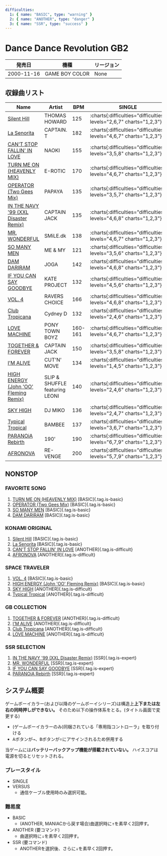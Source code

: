```yaml
---
difficulties:
  1: { name: "BASIC", type: "warning" }
  2: { name: "ANOTHER", type: "danger" }
  3: { name: "SSR", type: "success" }
---
```


# Dance Dance Revolution GB2

|発売日|機種|リージョン|
|------|----|---------|
|2000-11-16|GAME BOY COLOR|None|

## 収録曲リスト

|Name|Artist|BPM|SINGLE|
|----|------|---|------|
|[Silent Hill](/playstation-jp/3rd/silent-hill)|THOMAS HOWARD|125|:charts{:difficulties="difficulties" levels="2,6,7" charts="1,2,3"}|
|[La Senorita](/playstation-jp/3rd/la-senorita)|CAPTAIN. T|182|:charts{:difficulties="difficulties" levels="4,6,7" charts="1,2,3"}||
|[CAN'T STOP FALLIN' IN LOVE](/songs/cant-stop-fallin-in-love)|NAOKI|155|:charts{:difficulties="difficulties" levels="3,5,8" charts="1,2,3"}|
|[TURN ME ON (HEAVENLY MIX)](/playstation-jp/3rd/turn-me-on)|E-ROTIC|170|:charts{:difficulties="difficulties" levels="4,6,7" charts="1,2,3"}|
|[OPERATOR (Two Gees Mix)](/playstation-jp/3rd/operator)|PAPAYA|135|:charts{:difficulties="difficulties" levels="3,5,7" charts="1,2,3"}|
|[IN THE NAVY '99 (XXL Disaster Remix)](/playstation-jp/2nd/in-the-navy)|CAPTAIN JACK|135|:charts{:difficulties="difficulties" levels="4,6,8" charts="1,2,3"}|
|[MR. WONDERFUL](/playstation-jp/3rd/mr-wonderful)|SMiLE.dk|138|:charts{:difficulties="difficulties" levels="4,6,7" charts="1,2,3"}|
|[SO MANY MEN](/playstation-jp/3rd/so-many-men)|ME & MY|121|:charts{:difficulties="difficulties" levels="3,5,6" charts="1,2,3"}|
|[DAM DARIRAM](/playstation-jp/3rd/dam-dariram)|JOGA|142|:charts{:difficulties="difficulties" levels="4,6,8" charts="1,2,3"}||
|[IF YOU CAN SAY GOODBYE](/playstation-jp/3rd/if-you-can-say-goodbye)|KATE PROJECT|132|:charts{:difficulties="difficulties" levels="4,5,6" charts="1,2,3"}|
|[VOL. 4](/playstation-jp/3rd/vol-4)|RAVERS CHOICE|166|:charts{:difficulties="difficulties" levels="4,6,8" charts="1,2,3"}|
|[Club Tropicana](/songs/club-tropicana)|Cydney D|132|:charts{:difficulties="difficulties" levels="2,4,6" charts="1,2,3"}|
|[LOVE MACHINE](/songs/love-machine)|PONY TOWN BOYZ|160-161|:charts{:difficulties="difficulties" levels="4,6,7" charts="1,2,3"}|
|[TOGETHER & FOREVER](/songs/together-forever)|CAPTAIN JACK|150|:charts{:difficulties="difficulties" levels="3,5,8" charts="1,2,3"}|
|[I'M ALIVE](/songs/im-alive)|CUT'N' MOVE|134|:charts{:difficulties="difficulties" levels="1,4,5" charts="1,2,3"}|
|[HIGH ENERGY (John 'OO' Fleming Remix)](/songs/high-energy)|SLIP & SHUFFLE featuring LEONI|140|:charts{:difficulties="difficulties" levels="2,4,6" charts="1,2,3"}|
|[SKY HIGH](/songs/sky-high-miko)|DJ MIKO|136|:charts{:difficulties="difficulties" levels="2,4,7" charts="1,2,3"}|
|[Typical Tropical](/songs/typical-tropical)|BAMBEE|137|:charts{:difficulties="difficulties" levels="3,6,7" charts="1,2,3"}|
|[PARANOiA Rebirth](/playstation-jp/3rd/paranoia-rebirth)|190'|190|:charts{:difficulties="difficulties" levels="6,7,9" charts="1,2,3"}|
|[AFRONOVA](/playstation-jp/3rd/afronova)|RE-VENGE|200|:charts{:difficulties="difficulties" levels="5,7,9" charts="1,2,3"}|

## NONSTOP

### FAVORITE SONG

1. [TURN ME ON (HEAVENLY MIX)](/playstation-jp/3rd/turn-me-on) [BASIC]{.tag.is-basic}
1. [OPERATOR (Two Gees Mix)](/playstation-jp/3rd/operator) [BASIC]{.tag.is-basic}
1. [SO MANY MEN](/playstation-jp/3rd/so-many-men) [BASIC]{.tag.is-basic}
1. [DAM DARIRAM](/playstation-jp/3rd/dam-dariram) [BASIC]{.tag.is-basic}

### KONAMI ORIGINAL

1. [Silent Hill](/playstation-jp/3rd/silent-hill) [BASIC]{.tag.is-basic}
1. [La Senorita](/playstation-jp/3rd/la-senorita) [BASIC]{.tag.is-basic}
1. [CAN'T STOP FALLIN' IN LOVE](/songs/cant-stop-fallin-in-love) [ANOTHER]{.tag.is-difficult}
1. [AFRONOVA](/playstation-jp/3rd/afronova) [ANOTHER]{.tag.is-difficult}

### SPACE TRAVELER

1. [VOL. 4](/playstation-jp/3rd/vol-4) [BASIC]{.tag.is-basic}
1. [HIGH ENERGY (John 'OO' Fleming Remix)](/songs/high-energy) [BASIC]{.tag.is-basic}
1. [SKY HIGH](/songs/sky-high-miko) [ANOTHER]{.tag.is-difficult}
1. [Typical Tropical](/songs/typical-tropical) [ANOTHER]{.tag.is-difficult}

### GB COLLECTION

1. [TOGETHER & FOREVER](/songs/together-forever) [ANOTHER]{.tag.is-difficult}
1. [I'M ALIVE](/songs/im-alive) [ANOTHER]{.tag.is-difficult}
1. [Club Tropicana](/songs/club-tropicana) [ANOTHER]{.tag.is-difficult}
1. [LOVE MACHINE](/songs/love-machine) [ANOTHER]{.tag.is-difficult}

### SSR SELECTION

1. [IN THE NAVY '99 (XXL Disaster Remix)](/playstation-jp/2nd/in-the-navy) [SSR]{.tag.is-expert}
1. [MR. WONDERFUL](/playstation-jp/3rd/mr-wonderful) [SSR]{.tag.is-expert}
1. [IF YOU CAN SAY GOODBYE](/playstation-jp/3rd/if-you-can-say-goodbye) [SSR]{.tag.is-expert}
1. [PARANOiA Rebirth](/playstation-jp/3rd/paranoia-rebirth) [SSR]{.tag.is-expert}

## システム概要

ゲームボーイカラー(および以降のゲームボーイシリーズ)は構造上**上下または左右の同時押しができない。**
そのため以下の操作体系をとる。(タイトル画面で変更する)

- (ゲームボーイカラーのみ)同梱されている「専用指コントローラ」を取り付ける
- <kbd>A</kbd>ボタンが<kbd>→</kbd>、<kbd>B</kbd>ボタンが<kbd>↑</kbd>にアサインされるため併用する

当ゲームには**バッテリーバックアップ機能が搭載されていない。**
ハイスコアは電源を切るとリセットされる。

### プレースタイル

- SINGLE
- VERSUS
  - 通信ケーブル使用時のみ選択可能。

### 難易度

- BASIC
  - (ANOTHER, MANIACから戻す場合)曲選択時に<kbd>↑</kbd>を素早く2回押す。
- ANOTHER (要コマンド)
  - 曲選択時に<kbd>↓</kbd>を素早く2回押す。
- SSR (要コマンド)
  - ANOTHERを選択後、さらに<kbd>↓</kbd>を素早く2回押す。
